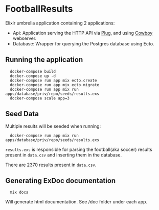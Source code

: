 # FootballResults

Elixir umbrella application containing 2 applications:

* Api: Application serving the HTTP API via [Plug](https://github.com/elixir-plug/plug),
and using [Cowboy](https://github.com/ninenines/cowboy) webserver.
* Database: Wrapper for querying the Postgres database using Ecto.

## Running the application

```
  docker-compose build
  docker-compose up -d
  docker-compose run app mix ecto.create
  docker-compose run app mix ecto.migrate
  docker-compose run app mix run apps/database/priv/repo/seeds/results.exs
  docker-compose scale app=3
```

## Seed Data

Multiple results will be seeded when running:
```
  docker-compose run app mix run apps/database/priv/repo/seeds/results.exs
```

`results.exs` is responsible for parsing the football(aka soccer) results present
in `data.csv` and inserting them in the database.

There are 2370 results present in `data.csv`.

## Generating ExDoc documentation

```
  mix docs
```  

Will generate html documentation. See /doc folder under each app.
